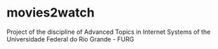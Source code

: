 # movies2watch
Project of the discipline of Advanced Topics in Internet Systems of the Universidade Federal do Rio Grande - FURG
